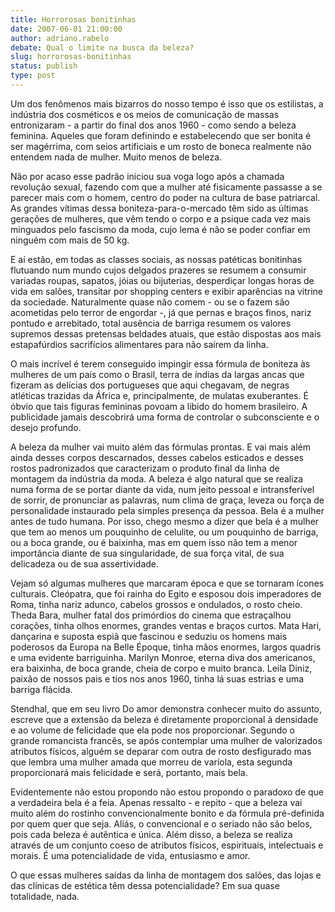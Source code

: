 ```yaml
---
title: Horrorosas bonitinhas
date: 2007-06-01 21:00:00
author: adriano.rabelo
debate: Qual o limite na busca da beleza?
slug: horrorosas-bonitinhas
status: publish 
type: post
---
```


Um dos fenômenos mais bizarros do nosso tempo é isso que os estilistas, a indústria dos cosméticos e os meios de comunicação de massas entronizaram - a partir do final dos anos 1960 - como sendo a beleza feminina. Aqueles que foram definindo e estabelecendo que ser bonita é ser magérrima, com seios artificiais e um rosto de boneca realmente não entendem nada de mulher. Muito menos de beleza.   

 Não por acaso esse padrão iniciou sua voga logo após a chamada revolução sexual, fazendo com que a mulher até fisicamente passasse a se parecer mais com o homem, centro do poder na cultura de base patriarcal. As grandes vítimas dessa boniteza-para-o-mercado têm sido as últimas gerações de mulheres, que vêm tendo o corpo e a psique cada vez mais minguados pelo fascismo da moda, cujo lema é não se poder confiar em ninguém com mais de 50 kg.   

 E aí estão, em todas as classes sociais, as nossas patéticas bonitinhas flutuando num mundo cujos delgados prazeres se resumem a consumir variadas roupas, sapatos, jóias ou bijuterias, desperdiçar longas horas de vida em salões, transitar por shopping centers e exibir aparências na vitrine da sociedade. Naturalmente quase não comem - ou se o fazem são acometidas pelo terror de engordar -, já que pernas e braços finos, nariz pontudo e arrebitado, total ausência de barriga resumem os valores supremos dessas pretensas beldades atuais, que estão dispostas aos mais estapafúrdios sacrifícios alimentares para não saírem da linha.  

 O mais incrível é terem conseguido impingir essa fórmula de boniteza às mulheres de um país como o Brasil, terra de índias da largas ancas que fizeram as delícias dos portugueses que aqui chegavam, de negras atléticas trazidas da África e, principalmente, de mulatas exuberantes. É óbvio que tais figuras femininas povoam a libido do homem brasileiro. A publicidade jamais descobrirá uma forma de controlar o subconsciente e o desejo profundo.  

 A beleza da mulher vai muito além das fórmulas prontas. E vai mais além ainda desses corpos descarnados, desses cabelos esticados e desses rostos padronizados que caracterizam o produto final da linha de montagem da indústria da moda. A beleza é algo natural que se realiza numa forma de se portar diante da vida, num jeito pessoal e intransferível de sorrir, de pronunciar as palavras, num clima de graça, leveza ou força de personalidade instaurado pela simples presença da pessoa. Bela é a mulher antes de tudo humana. Por isso, chego mesmo a dizer que bela é a mulher que tem ao menos um pouquinho de celulite, ou um pouquinho de barriga, ou a boca grande, ou é baixinha, mas em quem isso não tem a menor importância diante de sua singularidade, de sua força vital, de sua delicadeza ou de sua assertividade.   

 Vejam só algumas mulheres que marcaram época e que se tornaram ícones culturais. Cleópatra, que foi rainha do Egito e esposou dois imperadores de Roma, tinha nariz adunco, cabelos grossos e ondulados, o rosto cheio. Theda Bara, mulher fatal dos primórdios do cinema que estraçalhou corações, tinha olhos enormes, grandes ventas e braços curtos. Mata Hari, dançarina e suposta espiã que fascinou e seduziu os homens mais poderosos da Europa na Belle Époque, tinha mãos enormes, largos quadris e uma evidente barriguinha. Marilyn Monroe, eterna diva dos americanos, era baixinha, de boca grande, cheia de corpo e muito branca. Leila Diniz, paixão de nossos pais e tios nos anos 1960, tinha lá suas estrias e uma barriga flácida.   

 Stendhal, que em seu livro Do amor demonstra conhecer muito do assunto, escreve que a extensão da beleza é diretamente proporcional à densidade e ao volume de felicidade que ela pode nos proporcionar. Segundo o grande romancista francês, se após contemplar uma mulher de valorizados atributos físicos, alguém se deparar com outra de rosto desfigurado mas que lembra uma mulher amada que morreu de varíola, esta segunda proporcionará mais felicidade e será, portanto, mais bela.  

 Evidentemente não estou propondo não estou propondo o paradoxo de que a verdadeira bela é a feia. Apenas ressalto - e repito - que a beleza vai muito além do rostinho convencionalmente bonito e da fórmula pré-definida por quem quer que seja. Aliás, o convencional e o seriado não são belos, pois cada beleza é autêntica e única. Além disso, a beleza se realiza através de um conjunto coeso de atributos físicos, espirituais, intelectuais e morais. É uma potencialidade de vida, entusiasmo e amor.   

 O que essas mulheres saídas da linha de montagem dos salões, das lojas e das clínicas de estética têm dessa potencialidade? Em sua quase totalidade, nada.  

  

